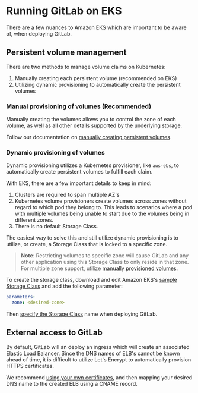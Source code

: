 # Running GitLab on EKS

There are a few nuances to Amazon EKS which are important to be aware of, when deploying GitLab.

## Persistent volume management

There are two methods to manage volume claims on Kubernetes:
1. Manually creating each persistent volume (recommended on EKS)
1. Utilizing dynamic provisioning to automatically create the persistent volumes

### Manual provisioning of volumes (Recommended)

Manually creating the volumes allows you to control the zone of each volume, as well as all other details supported by the underlying storage.

Follow our documentation on [manually creating persistent volumes](https://gitlab.com/charts/gitlab/blob/master/doc/installation/storage.md#manually-creating-static-volumes).

### Dynamic provisioning of volumes

Dynamic provisioning utilizes a Kubernetes provisioner, like `aws-ebs`, to automatically create persistent volumes to fulfill each claim.

With EKS, there are a few important details to keep in mind:

1. Clusters are required to span multiple AZ's
1. Kubernetes volume provisioners create volumes across zones without regard to which pod they belong to. This leads to scenarios where a pod with multiple volumes being unable to start due to the volumes being in different zones.
1. There is no default Storage Class.

The easiest way to solve this and still utilize dynamic provisioning is to utilize, or create, a Storage Class that is locked to a specific zone.

> **Note**: Restricting volumes to specific zone will cause GitLab and any other application using this Storage Class to only reside in that zone. For multiple zone support, utilize [manually provisioned volumes](#manual-provisioning-of-volumes).

To create the storage class, download and edit Amazon EKS's [sample Storage Class](https://docs.aws.amazon.com/eks/latest/userguide/storage-classes.html) and add the following parameter:

```yaml
parameters:
  zone: <desired-zone>
```

Then [specify the Storage Class](https://gitlab.com/charts/gitlab/blob/master/doc/installation/storage.md#using-a-custom-storage-class) name when deploying GitLab.

## External access to GitLab

By default, GitLab will an deploy an ingress which will create an associated Elastic Load Balancer. Since the DNS names of ELB's cannot be known ahead of time, it is difficult to utilize Let's Encrypt to automatically provision HTTPS certificates.

We recommend [using your own certificates](https://gitlab.com/charts/gitlab/blob/master/doc/installation/tls.md#option-2-use-your-own-wildcard-certificate), and then mapping your desired DNS name to the created ELB using a CNAME record.
